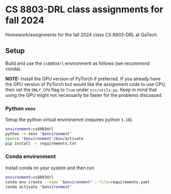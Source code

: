 # CS 8803-DRL class assignments for fall 2024
Homework/assignments for the fall 2024 class CS 8803-DRL at GaTech.

## Setup
Build and use the `cs8803drl` environment as follows (we recommend conda).

**NOTE:** Install the GPU version of PyTorch if preferred. If you already have the GPU version of PyTorch but would like the assignment code to use CPU, then set the `ONLY_CPU` flag to `True` under `src/utils.py`. Keep in mind that using the GPU might not necessarily be faster for the problems discussed.

### Python `venv`
Setup the python virtual environemnt (requires python `3.10`).
```bash
environment=cs8803drl
python -m venv "$environment"
source "$environment"/bin/activate
pip install -r requirements.txt
```

### Conda environment
Install conda on your system and then run
```bash
environment=cs8803drl
conda env create --name "$environment" --file=requirements.yaml
conda activate "$environment"
```
